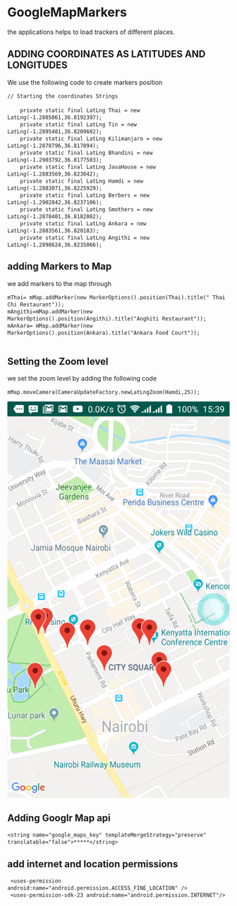 # GoogleMapMarkers


the applications helps to load trackers of different places. 


## **ADDING COORDINATES AS LATITUDES AND LONGITUDES**

We use the following code to create markers position

```
// Starting the coordinates Strings

    private static final LatLng Thai = new LatLng(-1.2885061,36.8192397);
    private static final LatLng Tin = new LatLng(-1.2895481,36.8209602);
    private static final LatLng Kilimanjaro = new LatLng(-1.2878796,36.817894);
    private static final LatLng Bhandini = new LatLng(-1.2903792,36.8177583);
    private static final LatLng JavaHouse = new LatLng(-1.2883569,36.823042);
    private static final LatLng Hamdi = new LatLng(-1.2883071,36.8225929);
    private static final LatLng Berbers = new LatLng(-1.2902842,36.8237106);
    private static final LatLng Smothers = new LatLng(-1.2878401,36.8182002);
    private static final LatLng Ankara = new LatLng(-1.2883561,36.820183);
    private static final LatLng Angithi = new LatLng(-1.2898624,36.8235066);
```


## adding Markers to Map

we add markers to the map through

```
mThai= mMap.addMarker(new MarkerOptions().position(Thai).title(" Thai Chi Restaurant"));
mAngithi=mMap.addMarker(new MarkerOptions().position(Angithi).title("Anghiti Restaurant"));
mAnkara= mMap.addMarker(new MarkerOptions().position(Ankara).title("Ankara Food Court"));
        
```

## Setting the Zoom level


we set the zoom level by adding the following code

```
mMap.moveCamera(CameraUpdateFactory.newLatLngZoom(Hamdi,25));
```
![Markers](Screenshot_20190303-153934.png)

## Adding Googlr Map api
```
<string name="google_maps_key" templateMergeStrategy="preserve" translatable="false">*****</string>
```

## add internet and location permissions

```
 <uses-permission android:name="android.permission.ACCESS_FINE_LOCATION" />
 <uses-permission-sdk-23 android:name="android.permission.INTERNET"/>
 ```
